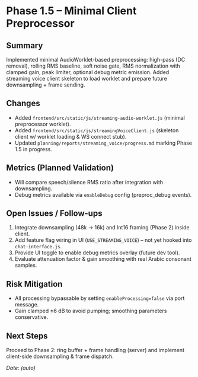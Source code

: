 # Phase 1.5 – Minimal Client Preprocessor

## Summary
Implemented minimal AudioWorklet-based preprocessing: high-pass (DC removal), rolling RMS baseline, soft noise gate, RMS normalization with clamped gain, peak limiter, optional debug metric emission. Added streaming voice client skeleton to load worklet and prepare future downsampling + frame sending.

## Changes
- Added `frontend/src/static/js/streaming-audio-worklet.js` (minimal preprocessor worklet).
- Added `frontend/src/static/js/streamingVoiceClient.js` (skeleton client w/ worklet loading & WS connect stub).
- Updated `planning/reports/streaming_voice/progress.md` marking Phase 1.5 in progress.

## Metrics (Planned Validation)
- Will compare speech/silence RMS ratio after integration with downsampling.
- Debug metrics available via `enableDebug` config (preproc_debug events).

## Open Issues / Follow-ups
1. Integrate downsampling (48k -> 16k) and Int16 framing (Phase 2) inside client.
2. Add feature flag wiring in UI (`USE_STREAMING_VOICE`) – not yet hooked into `chat-interface.js`.
3. Provide UI toggle to enable debug metrics overlay (future dev tool).
4. Evaluate attenuation factor & gain smoothing with real Arabic consonant samples.

## Risk Mitigation
- All processing bypassable by setting `enableProcessing=false` via port message.
- Gain clamped ±6 dB to avoid pumping; smoothing parameters conservative.

## Next Steps
Proceed to Phase 2: ring buffer + frame handling (server) and implement client-side downsampling & frame dispatch.

_Date: (auto)_
